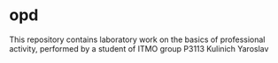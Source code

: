 # opd

This repository contains laboratory work on the basics of professional activity, performed by a student of ITMO group P3113 Kulinich Yaroslav
